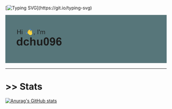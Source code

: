 [![Typing SVG](https://readme-typing-svg.herokuapp.com/?lines=Hello+World!)](https://git.io/typing-svg)

![header](/header.png)

<hr>

# >> Stats

[![Anurag's GitHub stats](https://github-readme-stats.vercel.app/api?username=dchu096)](https://github.com/anuraghazra/github-readme-stats)
